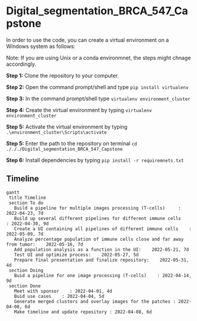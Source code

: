 # Digital_segmentation_BRCA_547_Capstone

In order to use the code, you can create a virtual environment on a Windows system as follows:

Note: If you are using Unix or a conda environmnet, the steps might chnage accordingly.

**Step 1:** Clone the repository to your computer.

**Step 2:** Open the command prompt/shell and type `pip install virtualenv`

**Step 3:** In the command prompt/shell type `virtualenv environment_cluster`

**Step 4:** Create the virtual environment by typing `virtualenv environment_cluster`

**Step 5:** Activate the virtual environment by typing `.\environment_cluster\Scripts\activate`

**Step 5:** Enter the path to the repository on terminal `cd ./././Digital_segmentation_BRCA_547_Capstone`

**Step 6:** Install dependencies by typing `pip install -r requiremnets.txt`


## Timeline
```mermaid
gantt
 title Timeline
 section To do
   Build a pipeline for multiple images processing (T-cells)     : 2022-04-23, 7d
   Build up several different pipelines for different immune cells    : 2022-04-30, 9d
   Create a UI containing all pipelines of different immune cells    : 2022-05-09, 7d
   Analyze percentage population of immune cells close and far away from tumor:    2022-05-16, 7d
   Add population analysis as a function in the UI:    2022-05-21, 7d
   Test UI and optimize process:    2022-05-27, 5d
   Prepare final presentation and finalize repository:    2022-05-31, 4d
 section Doing
   Buid a pipeline for one image processing (T-cells)    : 2022-04-14, 9d
 section Done
   Meet with sponsor    : 2022-04-01, 4d
   Buid use cases    : 2022-04-04, 5d
   Generate merged clusters and overlay images for the patches : 2022-04-08, 6d
   Make timeline and update repository : 2022-04-08, 6d
```
